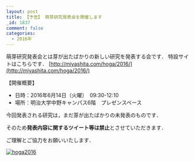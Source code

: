 ```yaml
---
layout: post
title: 【予告】 萌芽研究発表会を開催します
_id: 1837
comment: false
categories:
  - 2016年
---
```


萌芽研究発表会とは芽が出たばかりの新しい研究を発表する会です．
特設サイトはこちらです．
[http://miyashita.com/hoga/2016/](http://miyashita.com/hoga/2016/)

【開催概要】

- 日時：2016年6月14日（火曜）　09:30-12:10
- 場所：明治大学中野キャンパス6階　プレゼンスペース

今回発表される研究は，まだ芽が出たばかりの未発表のものです．

そのため**発表内容に関するツイート等は禁止**とさせていただきます．

ご理解とご協力をお願いいたします．

[![hoga2016](/wp-content/uploads/2016/06/hoga2016.png)](/wp-content/uploads/2016/06/hoga2016.png)
